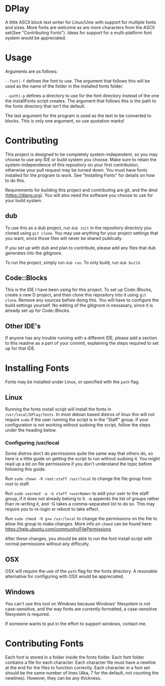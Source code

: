 # DPlay
A little ASCII block text writer for Linux/Unix with support for multiple fonts and sizes. More fonts are welcome as are more characters from the ASCII set(See "Contributing Fonts"). Ideas for support for a multi-platform font system would be appreciated.

# Usage
Arguments are as follows:

```--font|-f``` defines the font to use. The argument that follows this will be used as the name of the folder in the installed fonts folder.

```--path|-p``` defines a directory to use for the font directory instead of the one the installFonts script creates.  The argument that follows this is the path to the fonts directory that isn't the default.

The last argument for the program is used as the text to be converted to blocks. This is only one argument, so use quotation marks!

# Contributing
This project is designed to be completely system-independent, so you may choose to use any IDE or build system you choose. Make sure to retain the system-independence of this repository on your first contribution, otherwise your pull request may be turned down. You must have fonts installed for the program to work. See "Installing Fonts" for details on how to do this.

Requirements for building this project and contributing are git, and the dmd (https://dlang.org). You will also need the software you choose to use for your build system.

## dub
To use this as a dub project, run ```dub init``` in the repository directory you cloned using ```git clone```. You may use anything for your project settings that you want, since those files will never be shared publically. 

If you set up with dub and plan to contribute, please add any files that dub generates into the gitignore.

To run the project, simply run ```dub run```. To only build, run ```dub build```.

## Code::Blocks
This is the IDE I have been using for this project. To set up Code::Blocks, create a new D project, and then clone this repository into it using ```git clone```. Remove any sources before doing this. You will have to configure the build settings yourself. No editing of the gitignore is nessasary, since it is already set up for Code::Blocks.

## Other IDE's
If anyone has any trouble running with a different IDE, please add a section to this readme as a part of your commit, explaining the steps required to set up for that IDE.

# Installing Fonts
Fonts may be installed under Linux, or specified with the ```path``` flag.

## Linux
Running the fonts install script will install the fonts in ```/usr/local/DPlay/fonts```. In most debian based distros of linux  this will not require ```sudo``` if the user running the script is in the "Staff" group. If your configuration is not working without sudoing the script, follow the steps under the heading below.

### Configuring /usr/local
Some distros don't do permissions quite the same way that others do, so here is a little guide on getting the script to run without sudoing it. You might read up a bit on file permissions if you don't understand the topic before following this guide.

Run ```sudo chown -R root:staff /usr/local``` to change the file group from root to staff.

Run ```sudo usermod -a -G staff <userName>``` to add your user to the staff group, if it does not already belong to it. -a appends the list of groups rather than re-writing it, and -G takes a comma-separated list to do so. This may require you to re-login or reboot to take effect.

Run ```sudo chmod -R g+w /usr/local``` to change the permissions on the file to allow the group to make changes. More info on ```chmod``` can be found here: https://help.ubuntu.com/community/FilePermissions

After these changes, you should be able to run the font install script with normal permissions without any difficulty.

## OSX
OSX will require the use of the ```path``` flag for the fonts directory. A resonable alternative for configuring with OSX would be appreciated.

## Windows
You can't use this tool on Windows because Windows' filesystem is not case-sensitive, and the way fonts are currently formatted, a case-sensitive filesystem is required. 

If someone wants to put in the effort to support windows, contact me.

# Contributing Fonts
Each font is stored in a folder inside the fonts folder. Each font folder contiains a file for each character. Each character file must have a newline at the end for the files to function correctly. Each character in a font set should be the same number of lines (Aka, 7 for the default, not counting the newlines). However, they can be any thickness.
